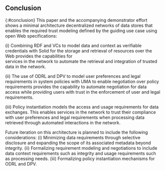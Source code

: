 ## Conclusion
{:#conclusion}
This paper and the accompanying demonstrator effort
shows a minimal architecture decentralized networks of
data stores that enables the required trust modeling
defined by the guiding use case using open Web specifications:
<!-- trust in data and context -->
(i) 
Combining RDF and VCs to model data
and context as verifiable credentials
with Solid for the storage and retrieval
of resources over the Web
provides the capabilities for  
services in the network to automate
the retrieval and integration of
trusted data in the network.
<!-- trust in enforcing policies -->
(ii) 
The use of ODRL and DPV to model
user preferences and legal requirements
in system policies with UMA to enable
negotiation over policy requirements
provides the capability to automate
negotiation for data access while
providing users with trust in the
enforcement of user and legal requirements.
<!-- trust in retrieved data -->
(iii)
Policy instantiation models the access 
and usage requirements for data exchanges.
This enables services in the network 
to trust their compliance with user
preferences and legal requirements 
when processing data retrieved through
automated interactions in the network.

Future iteration on this architecture is planned to include the following considerations:
(i) Minimizing data requirements through selective disclosure
and expanding the scope of its associated metadata beyond integrity.
(ii) Formalizing requirement modeling and negotiations
to include data context requirements such as integrity
and usage requirements such as processing needs.
(iii) Formalizing policy instantiation mechanisms for ODRL and DPV.